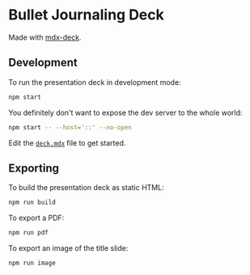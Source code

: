 # Bullet Journaling Deck

Made with [mdx-deck][].

## Development

To run the presentation deck in development mode:

```sh
npm start
```

You definitely don't want to expose the dev server to the whole world:

```sh
npm start -- --host='::' --no-open
```

Edit the [`deck.mdx`](deck.mdx) file to get started.

## Exporting

To build the presentation deck as static HTML:

```sh
npm run build
```

To export a PDF:

```sh
npm run pdf
```

To export an image of the title slide:

```sh
npm run image
```

[mdx-deck]: https://github.com/jxnblk/mdx-deck
